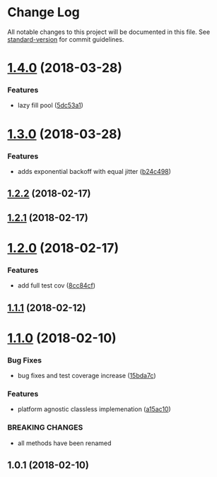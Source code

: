 # Change Log

All notable changes to this project will be documented in this file. See [standard-version](https://github.com/conventional-changelog/standard-version) for commit guidelines.

<a name="1.4.0"></a>
# [1.4.0](https://github.com/alexsasharegan/pooler/compare/v1.3.0...v1.4.0) (2018-03-28)


### Features

* lazy fill pool ([5dc53a1](https://github.com/alexsasharegan/pooler/commit/5dc53a1))



<a name="1.3.0"></a>

# [1.3.0](https://github.com/alexsasharegan/pooler/compare/v1.2.2...v1.3.0) (2018-03-28)

### Features

* adds exponential backoff with equal jitter ([b24c498](https://github.com/alexsasharegan/pooler/commit/b24c498))

<a name="1.2.2"></a>

## [1.2.2](https://github.com/alexsasharegan/pooler/compare/v1.2.1...v1.2.2) (2018-02-17)

<a name="1.2.1"></a>

## [1.2.1](https://github.com/alexsasharegan/pooler/compare/v1.2.0...v1.2.1) (2018-02-17)

<a name="1.2.0"></a>

# [1.2.0](https://github.com/alexsasharegan/pooler/compare/v1.1.1...v1.2.0) (2018-02-17)

### Features

* add full test cov ([8cc84cf](https://github.com/alexsasharegan/pooler/commit/8cc84cf))

<a name="1.1.1"></a>

## [1.1.1](https://github.com/alexsasharegan/pooler/compare/v1.1.0...v1.1.1) (2018-02-12)

<a name="1.1.0"></a>

# [1.1.0](https://github.com/alexsasharegan/pooler/compare/v1.0.1...v1.1.0) (2018-02-10)

### Bug Fixes

* bug fixes and test coverage increase ([15bda7c](https://github.com/alexsasharegan/pooler/commit/15bda7c))

### Features

* platform agnostic classless implemenation ([a15ac10](https://github.com/alexsasharegan/pooler/commit/a15ac10))

### BREAKING CHANGES

* all methods have been renamed

<a name="1.0.1"></a>

## 1.0.1 (2018-02-10)
